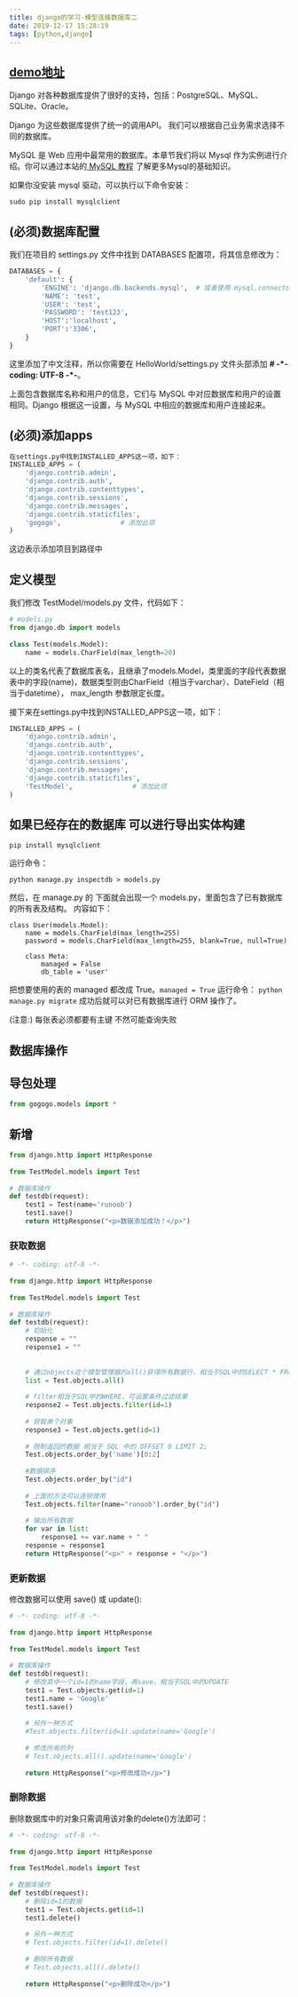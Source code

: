```yaml
---
title: django的学习-模型连接数据库二
date: 2019-12-17 15:28:19
tags: [python,django]
---
```


## [demo地址](https://github.com/AsummerCat/gogogo/blob/0f571b4db3e648b2edfd6a5eb786ed6931c4b753/gogogo/dbTest.py)

Django 对各种数据库提供了很好的支持，包括：PostgreSQL、MySQL、SQLite、Oracle。

Django 为这些数据库提供了统一的调用API。 我们可以根据自己业务需求选择不同的数据库。

MySQL 是 Web 应用中最常用的数据库。本章节我们将以 Mysql 作为实例进行介绍。你可以通过本站的[ MySQL 教程](https://www.runoob.com/django/mysql/mysql-tutorial.html) 了解更多Mysql的基础知识。

如果你没安装 mysql 驱动，可以执行以下命令安装：

```
sudo pip install mysqlclient
```

## (必须)数据库配置

我们在项目的 settings.py 文件中找到 DATABASES 配置项，将其信息修改为：

<!--more-->

```python
DATABASES = {
    'default': {
        'ENGINE': 'django.db.backends.mysql',  # 或者使用 mysql.connector.django
        'NAME': 'test',
        'USER': 'test',
        'PASSWORD': 'test123',
        'HOST':'localhost',
        'PORT':'3306',
    }
}
```

这里添加了中文注释，所以你需要在 HelloWorld/settings.py 文件头部添加 **# -\*- coding: UTF-8 -\*-**。

上面包含数据库名称和用户的信息，它们与 MySQL 中对应数据库和用户的设置相同。Django 根据这一设置，与 MySQL 中相应的数据库和用户连接起来。

## (必须)添加apps

```python
在settings.py中找到INSTALLED_APPS这一项，如下：
INSTALLED_APPS = (
    'django.contrib.admin',
    'django.contrib.auth',
    'django.contrib.contenttypes',
    'django.contrib.sessions',
    'django.contrib.messages',
    'django.contrib.staticfiles',
    'gogogo',               # 添加此项
)
```

这边表示添加项目到路径中

## 定义模型

我们修改 TestModel/models.py 文件，代码如下：

```python
# models.py
from django.db import models
 
class Test(models.Model):
    name = models.CharField(max_length=20)
```

以上的类名代表了数据库表名，且继承了models.Model，类里面的字段代表数据表中的字段(name)，数据类型则由CharField（相当于varchar）、DateField（相当于datetime）， max_length 参数限定长度。

接下来在settings.py中找到INSTALLED_APPS这一项，如下：

```python
INSTALLED_APPS = (
    'django.contrib.admin',
    'django.contrib.auth',
    'django.contrib.contenttypes',
    'django.contrib.sessions',
    'django.contrib.messages',
    'django.contrib.staticfiles',
    'TestModel',               # 添加此项
)
```

## 如果已经存在的数据库 可以进行导出实体构建

`pip install mysqlclient`

运行命令：

`python manage.py inspectdb > models.py`

然后，在 manage.py 的 下面就会出现一个 models.py，里面包含了已有数据库的所有表及结构。
内容如下：

```
class User(models.Model):
    name = models.CharField(max_length=255)
    password = models.CharField(max_length=255, blank=True, null=True)
    
    class Meta:
        managed = False
        db_table = 'user'
```

把想要使用的表的 managed 都改成 True。`managed = True`
运行命令：
`python manage.py migrate`
成功后就可以对已有数据库进行 ORM 操作了。

(注意:) 每张表必须都要有主键 不然可能查询失败



## 数据库操作 

## 导包处理

```python
from gogogo.models import *
```



## 新增

```python
from django.http import HttpResponse
 
from TestModel.models import Test
 
# 数据库操作
def testdb(request):
    test1 = Test(name='runoob')
    test1.save()
    return HttpResponse("<p>数据添加成功！</p>")
```

### 获取数据

```python
# -*- coding: utf-8 -*-
 
from django.http import HttpResponse
 
from TestModel.models import Test
 
# 数据库操作
def testdb(request):
    # 初始化
    response = ""
    response1 = ""
    
    
    # 通过objects这个模型管理器的all()获得所有数据行，相当于SQL中的SELECT * FROM
    list = Test.objects.all()
        
    # filter相当于SQL中的WHERE，可设置条件过滤结果
    response2 = Test.objects.filter(id=1) 
    
    # 获取单个对象
    response3 = Test.objects.get(id=1) 
    
    # 限制返回的数据 相当于 SQL 中的 OFFSET 0 LIMIT 2;
    Test.objects.order_by('name')[0:2]
    
    #数据排序
    Test.objects.order_by("id")
    
    # 上面的方法可以连锁使用
    Test.objects.filter(name="runoob").order_by("id")
    
    # 输出所有数据
    for var in list:
        response1 += var.name + " "
    response = response1
    return HttpResponse("<p>" + response + "</p>")
```

### 更新数据

修改数据可以使用 save() 或 update():

```python
# -*- coding: utf-8 -*-
 
from django.http import HttpResponse
 
from TestModel.models import Test
 
# 数据库操作
def testdb(request):
    # 修改其中一个id=1的name字段，再save，相当于SQL中的UPDATE
    test1 = Test.objects.get(id=1)
    test1.name = 'Google'
    test1.save()
    
    # 另外一种方式
    #Test.objects.filter(id=1).update(name='Google')
    
    # 修改所有的列
    # Test.objects.all().update(name='Google')
    
    return HttpResponse("<p>修改成功</p>")
```

### 删除数据

删除数据库中的对象只需调用该对象的delete()方法即可：

```python
# -*- coding: utf-8 -*-
 
from django.http import HttpResponse
 
from TestModel.models import Test
 
# 数据库操作
def testdb(request):
    # 删除id=1的数据
    test1 = Test.objects.get(id=1)
    test1.delete()
    
    # 另外一种方式
    # Test.objects.filter(id=1).delete()
    
    # 删除所有数据
    # Test.objects.all().delete()
    
    return HttpResponse("<p>删除成功</p>")
```

